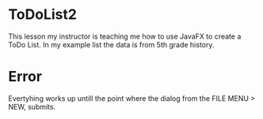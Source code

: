 # ToDoList2
This lesson my instructor is teaching me how to use JavaFX to create a ToDo List.
In my example list the data is from 5th grade history.

# Error
Evertyhing works up untill the point where the dialog from the FILE MENU > NEW, submits.
